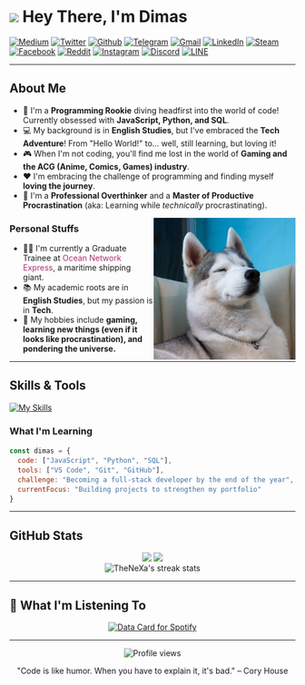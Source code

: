 # <img src="https://raw.githubusercontent.com/iampavangandhi/iampavangandhi/master/gifs/Hi.gif" width="30px"> Hey There, I'm Dimas

[![Medium](https://img.shields.io/badge/Medium-black?style=for-the-badge&logo=medium&logoColor=white&link=https://medium.com/@dimasalif5)](https://medium.com/@dimasalif5)
[![Twitter](https://img.shields.io/badge/Twitter-1DA1F2?style=for-the-badge&logo=twitter&logoColor=white&link=https://twitter.com/NeXa_303)](https://twitter.com/NeXa_303)
[![Github](https://img.shields.io/badge/GitHub-181717?style=for-the-badge&logo=github&logoColor=white&link=https://github.com/TheNeXa)](https://github.com/TheNeXa)
[![Telegram](https://img.shields.io/badge/Telegram-2CA5E0?style=for-the-badge&logo=telegram&logoColor=white&link=https://t.me/NeXa303)](https://t.me/NeXa303)
[![Gmail](https://img.shields.io/badge/Gmail-D14836?style=for-the-badge&logo=gmail&logoColor=white)](mailto:dimasalif5@gmail.com)
[![LinkedIn](https://img.shields.io/badge/LinkedIn-0077B5?style=for-the-badge&logo=linkedin&logoColor=white&link=https://www.linkedin.com/in/dimas-alif/)](https://www.linkedin.com/in/dimas-alif/)
[![Steam](https://img.shields.io/badge/Steam-000000?style=for-the-badge&logo=steam&logoColor=white&link=https://steamcommunity.com/id/thenexas/)](https://steamcommunity.com/id/thenexas/)
[![Facebook](https://img.shields.io/badge/Facebook-1877F2?style=for-the-badge&logo=facebook&logoColor=white&link=https://www.facebook.com/Dimas.KeNtobi)](https://www.facebook.com/Dimas.KeNtobi)
[![Reddit](https://img.shields.io/badge/Reddit-FF4500?style=for-the-badge&logo=reddit&logoColor=white&link=https://www.reddit.com/u/TheNeXa)](https://www.reddit.com/u/TheNeXa)
[![Instagram](https://img.shields.io/badge/Instagram-E4405F?style=for-the-badge&logo=instagram&logoColor=white&link=https://www.instagram.com/dimski__/)](https://www.instagram.com/dimski__/)
[![Discord](https://img.shields.io/badge/Discord-5865F2?style=for-the-badge&logo=discord&logoColor=white&link=https://discord.gg/W2pGkq3MzF)](https://discord.gg/W2pGkq3MzF)
[![LINE](https://img.shields.io/badge/LINE-00C300?style=for-the-badge&logo=line&logoColor=white&link=https://line.me/R/ti/p/nexa303)](https://line.me/R/ti/p/nexa303)

---

## About Me

-   🌱 I'm a **Programming Rookie** diving headfirst into the world of code! Currently obsessed with **JavaScript, Python, and SQL**.
-   💻 My background is in **English Studies**, but I've embraced the **Tech Adventure**! From "Hello World!" to... well, still learning, but loving it!
-   🎮 When I'm not coding, you'll find me lost in the world of **Gaming and the ACG (Anime, Comics, Games) industry**.
-   ❤️ I'm embracing the challenge of programming and finding myself **loving the journey**.
-   💼 I'm a **Professional Overthinker** and a **Master of Productive Procrastination** (aka: Learning while *technically* procrastinating).

<img align="right" alt="Dimas" width="250px" src="https://raw.githubusercontent.com/TheNeXa/TheNeXa/refs/heads/main/cute-dogo.jpg" />

### Personal Stuffs

-   👨‍💼 I'm currently a Graduate Trainee at <span style="color: #ae2f75;">Ocean Network Express</span>, a maritime shipping giant.
-   📚 My academic roots are in **English Studies**, but my passion is in **Tech**.
-   🤔 My hobbies include **gaming, learning new things (even if it looks like procrastination), and pondering the universe.**

---

## Skills & Tools

[![My Skills](https://skillicons.dev/icons?i=js,python,mysql,git,vscode,html,css)](https://skillicons.dev)

### What I'm Learning
```javascript
const dimas = {
  code: ["JavaScript", "Python", "SQL"],
  tools: ["VS Code", "Git", "GitHub"],
  challenge: "Becoming a full-stack developer by the end of the year",
  currentFocus: "Building projects to strengthen my portfolio"
}
```

---

## GitHub Stats

<div align="center">
  <img height="180em" src="https://github-readme-stats.vercel.app/api?username=TheNeXa&count_private=true&show_icons=true&theme=radical" />
  <img height="180em" src="https://github-readme-stats.vercel.app/api/top-langs/?username=TheNeXa&layout=compact&theme=radical" />
</div>

<div align="center">
  <img src="https://github-readme-streak-stats.herokuapp.com/?user=TheNeXa&theme=radical" alt="TheNeXa's streak stats" />
</div>

---

## 🎵 What I'm Listening To

<div align="center">
  <a href="https://data-card-for-spotify.herokuapp.com/card?user_id=21hs4w5ry3woihyswa4oovzta">
    <img src="https://data-card-for-spotify.herokuapp.com/api/card?user_id=21hs4w5ry3woihyswa4oovzta" alt="Data Card for Spotify">
  </a>
</div>

---

<div align="center">
  <img src="https://komarev.com/ghpvc/?username=TheNeXa&color=blueviolet" alt="Profile views">
  <p>"Code is like humor. When you have to explain it, it's bad." – Cory House</p>
</div>
